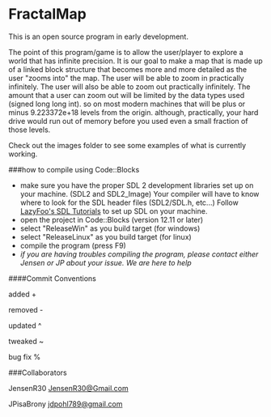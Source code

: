 FractalMap
=========

This is an open source program in early development.

The point of this program/game is to allow the user/player to explore a world that has infinite precision.
It is our goal to make a map that is made up of a linked block structure that becomes more and more detailed as the user "zooms into" the map.
The user will be able to zoom in practically infinitely.
The user will also be able to zoom out practically infinitely.
The amount that a user can zoom out will be limited by the data types used (signed long long int).
so on most modern machines that will be plus or minus 9.223372e+18 levels from the origin.
although, practically, your hard drive would run out of memory before you used even a small fraction of those levels.

Check out the images folder to see some examples of what is currently working.

###how to compile using Code::Blocks

+ make sure you have the proper SDL 2 development libraries set up on your machine. (SDL2 and SDL2_Image) Your compiler will have to know where to look for the SDL header files (SDL2/SDL.h, etc...) Follow [LazyFoo's SDL Tutorials](http://lazyfoo.net/tutorials/SDL/index.php) to set up SDL on your machine.
+ open the project in Code::Blocks (version 12.11 or later)
+ select "ReleaseWin" as you build target (for windows)
+ select "ReleaseLinux" as you build target (for linux)
+ compile the program (press F9)
+ *if you are having troubles compiling the program, please contact either Jensen or JP about your issue. We are here to help*

####Commit Conventions

added    +

removed   -

updated   ^

tweaked   ~

bug fix  %

###Collaborators

JensenR30
JensenR30@Gmail.com

JPisaBrony
jdpohl789@gmail.com
